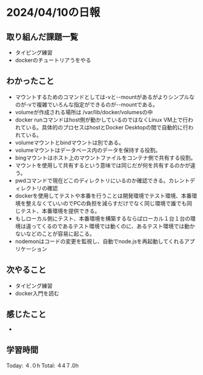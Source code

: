# 2024/04/10の日報
## 取り組んだ課題一覧
* タイピング練習
* dockerのチュートリアうをやる
## わかったこと
*  マウントするためのコマンドとしては-vと--mountがあるがよりシンプルなのが-vで複雑でいろんな指定ができるのが--mountである。
*  volumeが作成される場所は /var/lib/docker/volumesの中
*  docker runコマンドはhost側が動かしているのではなくLinux VM上で行われている。具体的のプロセスはhostとDocker Desktopの間で自動的に行われている。
*  volumeマウントとbindマウントは別である。
 * volumeマウントはデータベース内のデータを保持する役割。
 * bingマウントはホスト上のマウントファイルをコンテナ側で共有する役割。
 * マウントを使用して共有するという意味では同じだが何を共有するのかが違う。
* pwdコマンドで現在どこのディレクトリにいるのか確認できる。カレントディレクトリの確認
* dockerを使用してテストや本番を行うことは開発環境でテスト環境、本番環境を整えなくていいのでPCの負担を減らすだけでなく同じ環境で誰でも同じテスト、本番環境を提供できる。
 * もしローカル側にテスト、本番環境を構築するならばローカル１台１台の環境は違ってくるのであるテスト環境では動くのに、あるテスト環境では動かないなどのことが容易に起こる。
* nodemonはコードの変更を監視し、自動でnode.jsを再起動してくれるアプリケーション      
## 次やること
* タイピング練習
* docker入門を読む
## 感じたこと
* 
##  学習時間
Today: ４.０h
Total: ４4７.0h
